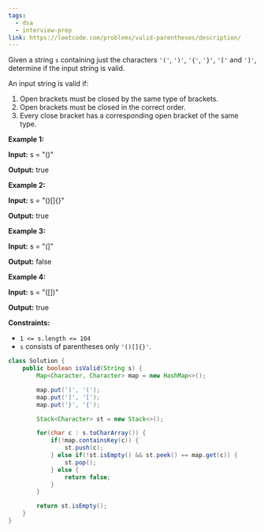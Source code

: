 ```yaml
---
tags:
  - dsa
  - interview-prep
link: https://leetcode.com/problems/valid-parentheses/description/
---
```

Given a string `s` containing just the characters `'('`, `')'`, `'{'`, `'}'`, `'['` and `']'`, determine if the input string is valid.

An input string is valid if:

1. Open brackets must be closed by the same type of brackets.
2. Open brackets must be closed in the correct order.
3. Every close bracket has a corresponding open bracket of the same type.

**Example 1:**

**Input:** s = "()"

**Output:** true

**Example 2:**

**Input:** s = "()[]{}"

**Output:** true

**Example 3:**

**Input:** s = "(]"

**Output:** false

**Example 4:**

**Input:** s = "([])"

**Output:** true

**Constraints:**

- `1 <= s.length <= 104`
- `s` consists of parentheses only `'()[]{}'`.

```Java
class Solution {
    public boolean isValid(String s) {
        Map<Character, Character> map = new HashMap<>();

        map.put(')', '(');
        map.put(']', '[');
        map.put('}', '{');

        Stack<Character> st = new Stack<>();

        for(char c : s.toCharArray()) {
            if(!map.containsKey(c)) {
                st.push(c);
            } else if(!st.isEmpty() && st.peek() == map.get(c)) {
                st.pop();
            } else {
                return false;
            }
        }

        return st.isEmpty();
    }
}
```